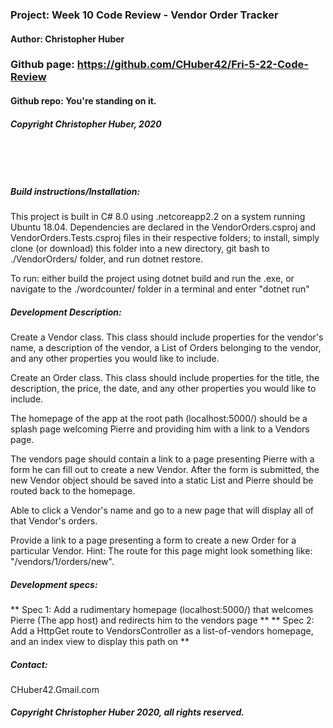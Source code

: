 ### Project: **Week 10 Code Review - Vendor Order Tracker**
#### Author: **Christopher Huber**

### Github page: https://github.com/CHuber42/Fri-5-22-Code-Review
#### Github repo: You're standing on it.
##### Copyright Christopher Huber, 2020

&nbsp;
     
&nbsp;
         
##### Build instructions/Installation: 

This project is built in C# 8.0 using .netcoreapp2.2 on a system running Ubuntu 18.04.
Dependencies are declared in the VendorOrders.csproj and VendorOrders.Tests.csproj files in their respective folders;
to install, simply clone (or download) this folder into a new directory, git bash to ./VendorOrders/ folder,
and run dotnet restore.

To run: either build the project using dotnet build and run the .exe, or navigate to the
./wordcounter/ folder in a terminal and enter "dotnet run"

##### Development Description:

Create a Vendor class. This class should include properties for the vendor's name, a description of the vendor, a List of Orders belonging to the vendor, and any other properties you would like to include.

Create an Order class. This class should include properties for the title, the description, the price, the date, and any other properties you would like to include.

The homepage of the app at the root path (localhost:5000/) should be a splash page welcoming Pierre and providing him with a link to a Vendors page.

The vendors page should contain a link to a page presenting Pierre with a form he can fill out to create a new Vendor. After the form is submitted, the new Vendor object should be saved into a static List and Pierre should be routed back to the homepage.

Able to click a Vendor's name and go to a new page that will display all of that Vendor's orders.

Provide a link to a page presenting a form to create a new Order for a particular Vendor. Hint: The route for this page might look something like: "/vendors/1/orders/new".


##### Development specs:

** Spec 1: Add a rudimentary homepage (localhost:5000/) that welcomes Pierre (The app host) and redirects him to the vendors page **
** Spec 2: Add a HttpGet route to VendorsController as a list-of-vendors homepage, and an index view to display this path on **

##### _Contact_:

CHuber42.Gmail.com

##### _Copyright Christopher Huber 2020, all rights reserved._